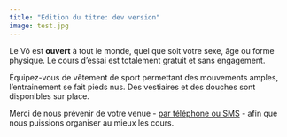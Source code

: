```yaml
---
title: "Edition du titre: dev version"
image: test.jpg
---
```

Le Võ est **ouvert** à tout le monde, quel que soit votre sexe, âge ou forme physique. Le cours d’essai est totalement gratuit et sans engagement.

Équipez-vous de vêtement de sport permettant des mouvements amples, l’entrainement se fait pieds nus. Des vestiaires et des douches sont disponibles sur place.

Merci de nous prévenir de votre venue - [par téléphone ou SMS](#contact) - afin que nous puissions organiser au mieux les cours.
